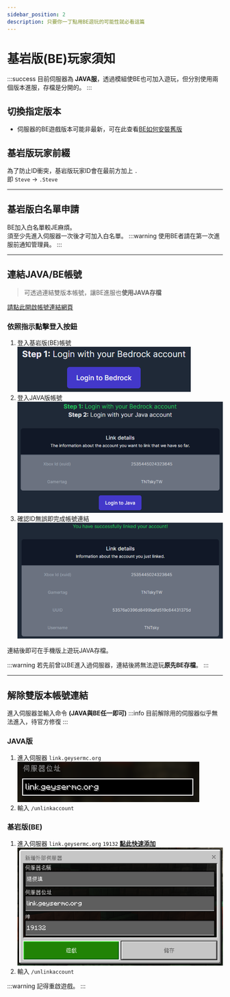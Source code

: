 ```yaml
---
sidebar_position: 2
description: 只要你一丁點用BE遊玩的可能性就必看這篇
---
```


# 基岩版(BE)玩家須知

:::success 目前伺服器為 **JAVA服**，透過模組使BE也可加入遊玩，但分別使用兩個版本進服，存檔是分開的。
:::

## 切換指定版本
* 伺服器的BE遊戲版本可能非最新，可在此查看[BE如何安裝舊版](/docs/other/be-version)

## 基岩版玩家前綴
為了防止ID衝突，基岩版玩家ID會在最前方加上 `.`  
即 `Steve` -> `.Steve`

---

## 基岩版白名單申請
BE加入白名單較JE麻煩。\
須至少先進入伺服器一次後才可加入白名單。
:::warning 使用BE者請在第一次進服前通知管理員。
:::

---

## 連結JAVA/BE帳號
> 可透過連結雙版本帳號，讓BE進服也**使用JAVA存檔**

[請點此開啟帳號連結網頁](https://link.geysermc.org/method/online)
### 依照指示點擊登入按鈕
1. 登入基岩版(BE)帳號  
   ![alt text](image.png)
2. 登入JAVA版帳號  
   ![alt text](image-1.png)
3. 確認ID無誤即完成帳號連結  
   ![alt text](image-2.png)

連結後即可在手機版上遊玩JAVA存檔。

:::warning 若先前曾以BE進入過伺服器，連結後將無法遊玩**原先BE存檔**。
:::

---

## 解除雙版本帳號連結
進入伺服器並輸入命令 **(JAVA與BE任一即可)**
:::info 目前解除用的伺服器似乎無法進入，待官方修復
:::

### JAVA版
1. 進入伺服器 `link.geysermc.org`  
   ![alt text](image-3.png)
2. 輸入 `/unlinkaccount` 

### 基岩版(BE)
1. 進入伺服器 `link.geysermc.org` `19132` [**點此快速添加**](minecraft://?addExternalServer=GlobalLinkServer|link.geysermc.org:19132)  
   ![alt text](image-4.png)
2. 輸入 `/unlinkaccount` 

:::warning 記得重啟遊戲。
:::
